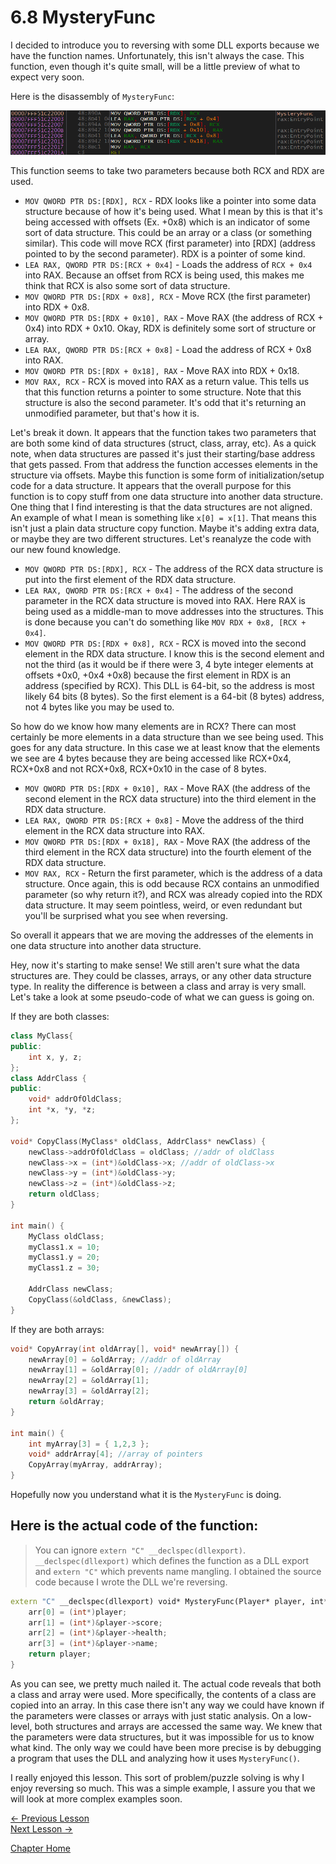 # 6.8 MysteryFunc
I decided to introduce you to reversing with some DLL exports because we have the function names. Unfortunately, this isn't always the case. This function, even though it's quite small, will be a little preview of what to expect very soon.

Here is the disassembly of `MysteryFunc`:

<p>
  <img src="[ignore]/MysteryFunc/MysteryFunc.png">
</p>

This function seems to take two parameters because both RCX and RDX are used.

* `MOV QWORD PTR DS:[RDX], RCX` - RDX looks like a pointer into some data structure because of how it's being used. What I mean by this is that it's being accessed with offsets (Ex. +0x8) which is an indicator of some sort of data structure. This could be an array or a class (or something similar). This code will move RCX (first parameter) into [RDX] (address pointed to by the second parameter). RDX is a pointer of some kind.
* `LEA RAX, QWORD PTR DS:[RCX + 0x4]` - Loads the address of `RCX + 0x4` into RAX. Because an offset from RCX is being used, this makes me think that RCX is also some sort of data structure.
* `MOV QWORD PTR DS:[RDX + 0x8], RCX` - Move RCX (the first parameter) into RDX + 0x8.
* `MOV QWORD PTR DS:[RDX + 0x10], RAX` - Move RAX (the address of RCX + 0x4) into RDX + 0x10. Okay, RDX is definitely some sort of structure or array.
* `LEA RAX, QWORD PTR DS:[RCX + 0x8]` - Load the address of RCX + 0x8 into RAX.
* `MOV QWORD PTR DS:[RDX + 0x18], RAX` - Move RAX into RDX + 0x18.
* `MOV RAX, RCX` - RCX is moved into RAX as a return value. This tells us that this function returns a pointer to some structure. Note that this structure is also the second parameter. It's odd that it's returning an unmodified parameter, but that's how it is. 
  
Let's break it down. It appears that the function takes two parameters that are both some kind of data structures (struct, class, array, etc). As a quick note, when data structures are passed it's just their starting/base address that gets passed. From that address the function accesses elements in the structure via offsets. Maybe this function is some form of initialization/setup code for a data structure. It appears that the overall purpose for this function is to copy stuff from one data structure into another data structure. One thing that I find interesting is that the data structures are not aligned. An example of what I mean is something like `x[0] = x[1]`. That means this isn't just a plain data structure copy function. Maybe it's adding extra data, or maybe they are two different structures. Let's reanalyze the code with our new found knowledge. 

* `MOV QWORD PTR DS:[RDX], RCX` - The address of the RCX data structure is put into the first element of the RDX data structure.
* `LEA RAX, QWORD PTR DS:[RCX + 0x4]` - The address of the second parameter in the RCX data structure is moved into RAX. Here RAX is being used as a middle-man to move addresses into the structures. This is done because you can't do something like `MOV RDX + 0x8, [RCX + 0x4]`.
* `MOV QWORD PTR DS:[RDX + 0x8], RCX` - RCX is moved into the second element in the RDX data structure. I know this is the second element and not the third (as it would be if there were 3, 4 byte integer elements at offsets +0x0, +0x4 +0x8) because the first element in RDX is an address (specified by RCX). This DLL is 64-bit, so the address is most likely 64 bits (8 bytes). So the first element is a 64-bit (8 bytes) address, not 4 bytes like you may be used to. 
  
So how do we know how many elements are in RCX? There can most certainly be more elements in a data structure than we see being used. This goes for any data structure. In this case we at least know that the elements we see are 4 bytes because they are being accessed like RCX+0x4, RCX+0x8 and not RCX+0x8, RCX+0x10 in the case of 8 bytes.

* `MOV QWORD PTR DS:[RDX + 0x10], RAX` - Move RAX (the address of the second element in the RCX data structure) into the third element in the RDX data structure.
* `LEA RAX, QWORD PTR DS:[RCX + 0x8]` - Move the address of the third element in the RCX data structure into RAX.
* `MOV QWORD PTR DS:[RDX + 0x18], RAX` - Move RAX (the address of the third element in the RCX data structure) into the fourth element of the RDX data structure.
* `MOV RAX, RCX` - Return the first parameter, which is the address of a data structure. Once again, this is odd because RCX contains an unmodified parameter (so why return it?), and RCX was already copied into the RDX data structure. It may seem pointless, weird, or even redundant but you'll be surprised what you see when reversing.

So overall it appears that we are moving the addresses of the elements in one data structure into another data structure.

Hey, now it's starting to make sense! We still aren't sure what the data structures are. They could be classes, arrays, or any other data structure type. In reality the difference is between a class and array is very small. Let's take a look at some pseudo-code of what we can guess is going on.

If they are both classes:

```c++
class MyClass{
public:
	int x, y, z;
};
class AddrClass {
public:
	void* addrOfOldClass;
	int *x, *y, *z;
};

void* CopyClass(MyClass* oldClass, AddrClass* newClass) {
	newClass->addrOfOldClass = oldClass; //addr of oldClass
	newClass->x = (int*)&oldClass->x; //addr of oldClass->x
	newClass->y = (int*)&oldClass->y;
	newClass->z = (int*)&oldClass->z;
	return oldClass;
}

int main() {
	MyClass oldClass;
	myClass1.x = 10;
	myClass1.y = 20;
	myClass1.z = 30;

	AddrClass newClass;
	CopyClass(&oldClass, &newClass);
}
```

If they are both arrays:

```c++
void* CopyArray(int oldArray[], void* newArray[]) {
	newArray[0] = &oldArray; //addr of oldArray
	newArray[1] = &oldArray[0]; //addr of oldArray[0]
	newArray[2] = &oldArray[1];
	newArray[3] = &oldArray[2];
	return &oldArray;
}

int main() {
	int myArray[3] = { 1,2,3 };
	void* addrArray[4]; //array of pointers
	CopyArray(myArray, addrArray);
}
```

Hopefully now you understand what it is the `MysteryFunc` is doing.

## Here is the actual code of the function:
> You can ignore `extern "C" __declspec(dllexport)`. `__declspec(dllexport)` which defines the function as a DLL export and `extern "C"` which prevents name mangling. I obtained the source code because I wrote the DLL we're reversing.

```c++
extern "C" __declspec(dllexport) void* MysteryFunc(Player* player, int* arr[]) {
	arr[0] = (int*)player;
	arr[1] = (int*)&player->score;
	arr[2] = (int*)&player->health;
	arr[3] = (int*)&player->name;
	return player;
}
```

As you can see, we pretty much nailed it. The actual code reveals that both a class and array were used. More specifically, the contents of a class are copied into an array. In this case there isn't any way we could have known if the parameters were classes or arrays with just static analysis. On a low-level, both structures and arrays are accessed the same way. We knew that the parameters were data structures, but it was impossible for us to know what kind. The only way we could have been more precise is by debugging a program that uses the DLL and analyzing how it uses `MysteryFunc()`. 

I really enjoyed this lesson. This sort of problem/puzzle solving is why I enjoy reversing so much. This was a simple example, I assure you that we will look at more complex examples soon.

[<- Previous Lesson](6.7%20PrintPlayerStats.md)  
[Next Lesson ->](6.9%20ImplementingPlayer.md)  

[Chapter Home](6.0%20DLL.md)  
